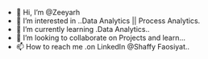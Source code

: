 - 👋 Hi, I’m @Zeeyarh
- 👀 I’m interested in ..Data Analytics || Process Analytics.
- 🌱 I’m currently learning .Data Analytics..
- 💞️ I’m looking to collaborate on Projects and learn...
- 📫 How to reach me .on LinkedIn @Shaffy Faosiyat..

<!---
Zeeyarh/Zeeyarh is a ✨ special ✨ repository because its `README.md` (this file) appears on your GitHub profile.
You can click the Preview link to take a look at your changes.
--->
